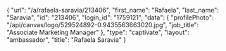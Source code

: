 {
    "url": "\/a\/rafaela-saravia\/213406",
    "first_name": "Rafaela",
    "last_name": "Saravia",
    "id": "213406",
    "login_id": "1759121",
    "data": {
        "profilePhoto": "\/api\/canvas\/logo\/529524892-0.9435563663020.jpg",
        "job_title": "Associate Marketing Manager"
    },
    "type": "captivate",
    "layout": "ambassador",
    "title": "Rafaela Saravia"
}